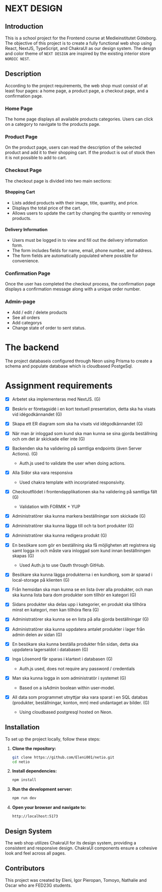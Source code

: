 # NEXT DESIGN

## Introduction

This is a school project for the Frontend course at Medieinstitutet Göteborg. The objective of this project is to create a fully functional web shop using React, NextJS, TypeScript, and ChakraUI as our design system. The design and color theme of `NEXT DESIGN` are inspired by the existing interior store `NORDIC NEST`.

## Description

According to the project requirements, the web shop must consist of at least four pages: a home page, a product page, a checkout page, and a confirmation page.

### Home Page

The home page displays all available products categories. Users can click on a category to navigate to the products page.

### Product Page

On the product page, users can read the description of the selected product and add it to their shopping cart. If the product is out of stock then it is not possible to add to cart.

### Checkout Page

The checkout page is divided into two main sections:

#### Shopping Cart

- Lists added products with their image, title, quantity, and price.
- Displays the total price of the cart.
- Allows users to update the cart by changing the quantity or removing products.

#### Delivery Information

- Users must be logged in to view and fill out the delivery information form.
- The form includes fields for name, email, phone number, and address.
- The form fields are automatically populated where possible for convenience.

### Confirmation Page

Once the user has completed the checkout process, the confirmation page displays a confirmation message along with a unique order number.

### Admin-page

- Add / edit / delete products
- See all orders
- Add categorys
- Change state of order to sent status.

# The backend

The project databaseis configured through Neon using Prisma to create a schema and populate database which is cloudbased PostgeSql.

# Assignment requirements

- [x] Arbetet ska implementeras med NextJS. (G)
- [x] Beskriv er företagsidé i en kort textuell presentation, detta ska ha visats vid idégodkännandet (G)
- [x] Skapa ett ER diagram som ska ha visats vid idégodkännandet (G)

- [x] När man är inloggad som kund ska man kunna se sina gjorda beställning och om det är skickade eller inte (G)
- [x] Backenden ska ha validering på samtliga endpoints (även Server Actions). (G)
  - Auth.js used to validate the user when doing actions.
- [x] Alla Sidor ska vara responsiva
  - Used chakra template with incorpriated responsivity.
- [x] Checkoutflödet i frontendapplikationen ska ha validering på samtliga fält (G)
  - Validation with FORMIK + YUP
- [x] Administratörer ska kunna markera beställningar som skickade (G)
- [x] Administratörer ska kunna lägga till och ta bort produkter (G)
- [x] Administratörer ska kunna redigera produkt (G)
- [x] En besökare som gör en beställning ska få möjligheten att registrera sig samt logga in och måste vara inloggad som kund innan beställningen skapas (G)
  - Used Auth.js to use Oauth through GitHub.
- [x] Besökare ska kunna lägga produkterna i en kundkorg, som är sparad i local-storage på klienten (G)
- [x] Från hemsidan ska man kunna se en lista över alla produkter, och man ska kunna lista bara dom produkter som tillhör en kategori (G)
- [x] Sidans produkter ska delas upp i kategorier, en produkt ska tillhöra minst en kategori, men kan tillhöra flera (G)
- [x] Administratörer ska kunna se en lista på alla gjorda beställningar (G)
- [x] Administratörer ska kunna uppdatera antalet produkter i lager från admin delen av sidan (G)
- [x] En besökare ska kunna beställa produkter från sidan, detta ska uppdatera lagersaldot i databasen (G)
- [x] Inga Lösenord får sparas i klartext i databasen (G)
  - Auth.js used, does not require any password / credentials
- [x] Man ska kunna logga in som administratör i systemet (G)
  - Based on a isAdmin boolean within user-model.
- [x] All data som programmet utnyttjar ska vara sparat i en SQL databas (produkter, beställningar, konton, mm) med undantaget av bilder. (G)
  - Using cloudbased postgresql hosted on Neon.

## Installation

To set up the project locally, follow these steps:

1. **Clone the repository:**

   ```sh
   git clone https://github.com/Eleni001/netio.git
   cd netio
   ```

2. **Install dependencies:**

   ```sh
   npm install
   ```

3. **Run the development server:**

   ```sh
   npm run dev
   ```

4. **Open your browser and navigate to:**
   ```
   http://localhost:5173
   ```

## Design System

The web shop utilizes ChakraUI for its design system, providing a consistent and responsive design. ChakraUI components ensure a cohesive look and feel across all pages.

## Contributors

This project was created by Eleni, Igor Pieropan, Tomoyo, Nathalie and Oscar who are FED23G students.

